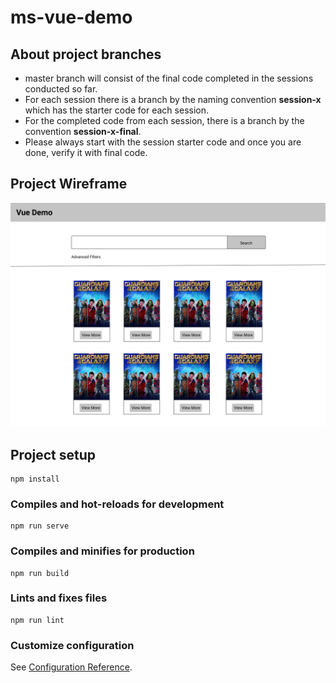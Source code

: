 # ms-vue-demo

## About project branches
* master branch will consist of the final code completed in the sessions conducted so far.
* For each session there is a branch by the naming convention **session-x** which has the starter code for each session.
* For the completed code from each session, there is a branch by the convention **session-x-final**.
* Please always start with the session starter code and once you are done, verify it with final code.

## Project Wireframe
![wireframe](./src/assets/images/VueDemoHome.png)

## Project setup
```
npm install
```

### Compiles and hot-reloads for development
```
npm run serve
```

### Compiles and minifies for production
```
npm run build
```

### Lints and fixes files
```
npm run lint
```

### Customize configuration
See [Configuration Reference](https://cli.vuejs.org/config/).
